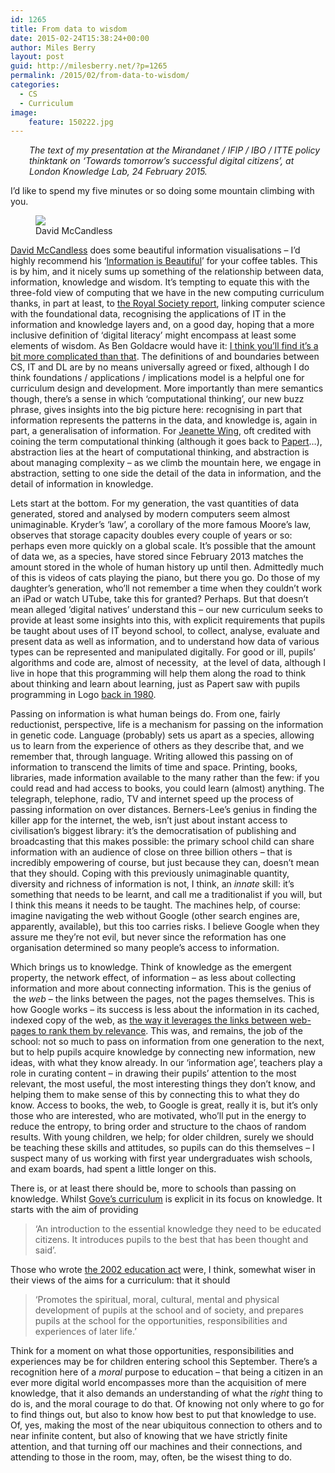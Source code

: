 ```yaml
---
id: 1265
title: From data to wisdom
date: 2015-02-24T15:38:24+00:00
author: Miles Berry
layout: post
guid: http://milesberry.net/?p=1265
permalink: /2015/02/from-data-to-wisdom/
categories:
  - CS
  - Curriculum
image:
    feature: 150222.jpg
---
```

<p style="padding-left: 30px;">
  <em>The text of my presentation at the Mirandanet / IFIP / IBO / ITTE policy thinktank on &#8216;Towards tomorrow&#8217;s successful digital citizens&#8217;, at London Knowledge Lab, 24 February 2015.</em>
</p>

I’d like to spend my five minutes or so doing some mountain climbing with you.

<figure>
<img src="https://i0.wp.com/farm2.staticflickr.com/1389/5159435186_2427321d2f.jpg">
<figcaption>David McCandless</figcaption>
</figure>

[David McCandless](http://www.informationisbeautiful.net/) does some beautiful information visualisations &#8211; I’d highly recommend his ‘[Information is Beautiful](http://www.amazon.co.uk/Information-Beautiful-David-McCandless/dp/0007294662)’ for your coffee tables. This is by him, and it nicely sums up something of the relationship between data, information, knowledge and wisdom. It’s tempting to equate this with the three-fold view of computing that we have in the new computing curriculum thanks, in part at least, to [the Royal Society report](https://royalsociety.org/~/media/education/computing-in-schools/2012-01-12-computing-in-schools.pdf), linking computer science with the foundational data, recognising the applications of IT in the information and knowledge layers and, on a good day, hoping that a more inclusive definition of ‘digital literacy’ might encompass at least some elements of wisdom. As Ben Goldacre would have it: [I think you’ll find it’s a bit more complicated than that](http://www.amazon.co.uk/Think-Youll-Find-More-Complicated/dp/0007462484). The definitions of and boundaries between CS, IT and DL are by no means universally agreed or fixed, although I do think foundations / applications / implications model is a helpful one for curriculum design and development. More importantly than mere semantics though, there’s a sense in which ‘computational thinking’, our new buzz phrase, gives insights into the big picture here: recognising in part that information represents the patterns in the data, and knowledge is, again in part, a generalisation of information. For [Jeanette Wing](http://www.cs.cmu.edu/~wing/publications/Wing08a.pdf), oft credited with coining the term computational thinking (although it goes back to [Papert](http://www.papert.org/articles/AnExplorationintheSpaceofMathematicsEducations.html)…), abstraction lies at the heart of computational thinking, and abstraction is about managing complexity &#8211; as we climb the mountain here, we engage in abstraction, setting to one side the detail of the data in information, and the detail of information in knowledge.

Lets start at the bottom. For my generation, the vast quantities of data generated, stored and analysed by modern computers seem almost unimaginable. Kryder’s ‘law’, a corollary of the more famous Moore’s law, observes that storage capacity doubles every couple of years or so: perhaps even more quickly on a global scale. It’s possible that the amount of data we, as a species, have stored since February 2013 matches the amount stored in the whole of human history up until then. Admittedly much of this is videos of cats playing the piano, but there you go. Do those of my daughter’s generation, who’ll not remember a time when they couldn’t work an iPad or watch UTube, take this for granted? Perhaps. But that doesn’t mean alleged ‘digital natives’ understand this &#8211; our new curriculum seeks to provide at least some insights into this, with explicit requirements that pupils be taught about uses of IT beyond school, to collect, analyse, evaluate and present data as well as information, and to understand how data of various types can be represented and manipulated digitally. For good or ill, pupils’ algorithms and code are, almost of necessity,  at the level of data, although I live in hope that this programming will help them along the road to think about thinking and learn about learning, just as Papert saw with pupils programming in Logo [back in 1980](http://www.amazon.co.uk/Mindstorms-Children-Computers-Powerful-Ideas/dp/0465046746).

Passing on information is what human beings do. From one, fairly reductionist, perspective, life is a mechanism for passing on the information in genetic code. Language (probably) sets us apart as a species, allowing us to learn from the experience of others as they describe that, and we remember that, through language. Writing allowed this passing on of information to transcend the limits of time and space. Printing, books, libraries, made information available to the many rather than the few: if you could read and had access to books, you could learn (almost) anything. The telegraph, telephone, radio, TV and internet speed up the process of passing information on over distances. Berners-Lee’s genius in finding the killer app for the internet, the web, isn’t just about instant access to civilisation’s biggest library: it’s the democratisation of publishing and broadcasting that this makes possible: the primary school child can share information with an audience of close on three billion others &#8211; that is incredibly empowering of course, but just because they can, doesn’t mean that they should. Coping with this previously unimaginable quantity, diversity and richness of information is not, I think, an _innate_ skill: it’s something that needs to be learnt, and call me a traditionalist if you will, but I think this means it needs to be taught. The machines help, of course: imagine navigating the web without Google (other search engines are, apparently, available), but this too carries risks. I believe Google when they assure me they’re not evil, but never since the reformation has one organisation determined so many people’s access to information.

Which brings us to knowledge. Think of knowledge as the emergent property, the network effect, of information &#8211; as less about collecting information and more about connecting information. This is the genius of  the _web_ &#8211; the links between the pages, not the pages themselves. This is how Google works &#8211; its success is less about the information in its cached, indexed copy of the web, as [the way it leverages the links between web-pages to rank them by relevance](http://ilpubs.stanford.edu:8090/422/1/1999-66.pdf). This was, and remains, the job of the school: not so much to pass on information from one generation to the next, but to help pupils acquire knowledge by connecting new information, new ideas, with what they know already. In our ‘information age’, teachers play a role in curating content &#8211; in drawing their pupils’ attention to the most relevant, the most useful, the most interesting things they don’t know, and helping them to make sense of this by connecting this to what they do know. Access to books, the web, to Google is great, really it is, but it’s only those who are interested, who are motivated, who’ll put in the energy to reduce the entropy, to bring order and structure to the chaos of random results. With young children, we help; for older children, surely we should be teaching these skills and attitudes, so pupils can do this themselves &#8211; I suspect many of us working with first year undergraduates wish schools, and exam boards, had spent a little longer on this.

There is, or at least there should be, more to schools than passing on knowledge. Whilst [Gove’s curriculum](https://www.gov.uk/government/publications/national-curriculum-in-england-framework-for-key-stages-1-to-4/the-national-curriculum-in-england-framework-for-key-stages-1-to-4#the-national-curriculum-in-england) is explicit in its focus on knowledge. It starts with the aim of providing

> ‘An introduction to the essential knowledge they need to be educated citizens. It introduces pupils to the best that has been thought and said’.

Those who wrote [the 2002 education act](http://www.legislation.gov.uk/ukpga/2002/32/section/78) were, I think, somewhat wiser in their views of the aims for a curriculum: that it should

> ‘Promotes the spiritual, moral, cultural, mental and physical development of pupils at the school and of society, and prepares pupils at the school for the opportunities, responsibilities and experiences of later life.’

Think for a moment on what those opportunities, responsibilities and experiences may be for children entering school this September. There’s a recognition here of a _moral_ purpose to education &#8211; that being a citizen in an ever more digital world encompasses more than the acquisition of mere knowledge, that it also demands an understanding of what the _right_ thing to do is, and the moral courage to do that. Of knowing not only where to go for to find things out, but also to know how best to put that knowledge to use. Of, yes, making the most of the near ubiquitous connection to others and to near infinite content, but also of knowing that we have strictly finite attention, and that turning off our machines and their connections, and attending to those in the room, may, often, be the wisest thing to do.
